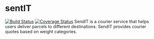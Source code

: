 # sentIT
[![Build Status](https://travis-ci.org/wagolemusa/send-IT.svg?branch=develop)](https://travis-ci.org/wagolemusa/send-IT)
[![Coverage Status](https://coveralls.io/repos/github/wagolemusa/send-IT/badge.svg?branch=develop)](https://coveralls.io/github/wagolemusa/send-IT?branch=develop)
SendIT is a courier service that helps users deliver parcels to different destinations. SendIT  provides courier quotes based on weight categories.
